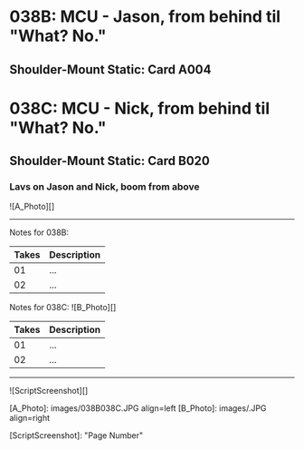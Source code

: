 # 038B: MCU - Jason, from behind til "What? No."
## Shoulder-Mount Static: Card A004

# 038C: MCU - Nick, from behind til "What? No."
## Shoulder-Mount Static: Card B020

### Lavs on Jason and Nick, boom from above

![A_Photo][]

----

Notes for 038B: 

| Takes | Description |
|:---|:----|
| 01 | ... |
| 02 | ... |

Notes for 038C: 
![B_Photo][]

| Takes | Description |
|:---|:----|
| 01 | ... |
| 02 | ... |

----

![ScriptScreenshot][]


[A_Photo]:  images/038B038C.JPG align=left
[B_Photo]:  images/.JPG align=right

[ScriptScreenshot]: "Page Number"